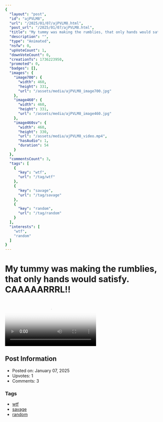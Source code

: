 ```yaml
---
{
  "layout": "post",
  "id": "ajPVLM8",
  "url": "/2025/01/07/ajPVLM8.html",
  "post_url": "/2025/01/07/ajPVLM8.html",
  "title": "My tummy was making the rumblies, that only hands would satisfy. CAAAAARRRL!!",
  "description": "",
  "type": "Animated",
  "nsfw": 0,
  "upVoteCount": 1,
  "downVoteCount": 0,
  "creationTs": 1736223950,
  "promoted": 0,
  "badges": [],
  "images": {
    "image700": {
      "width": 460,
      "height": 331,
      "url": "/assets/media/ajPVLM8_image700.jpg"
    },
    "image460": {
      "width": 460,
      "height": 331,
      "url": "/assets/media/ajPVLM8_image460.jpg"
    },
    "image460sv": {
      "width": 460,
      "height": 330,
      "url": "/assets/media/ajPVLM8_video.mp4",
      "hasAudio": 1,
      "duration": 54
    }
  },
  "commentsCount": 3,
  "tags": [
    {
      "key": "wtf",
      "url": "/tag/wtf"
    },
    {
      "key": "savage",
      "url": "/tag/savage"
    },
    {
      "key": "random",
      "url": "/tag/random"
    }
  ],
  "interests": [
    "wtf",
    "random"
  ]
}
---
```


# My tummy was making the rumblies, that only hands would satisfy. CAAAAARRRL!!

<video controls playsinline loop poster="/assets/media/ajPVLM8_image460.jpg">
  <source src="/assets/media/ajPVLM8_video.mp4" type="video/mp4">
  Your browser does not support the video tag.
</video>

## Post Information

- Posted on: January 07, 2025
- Upvotes: 1
- Comments: 3

### Tags

- [wtf](/tag/wtf)
- [savage](/tag/savage)
- [random](/tag/random)
